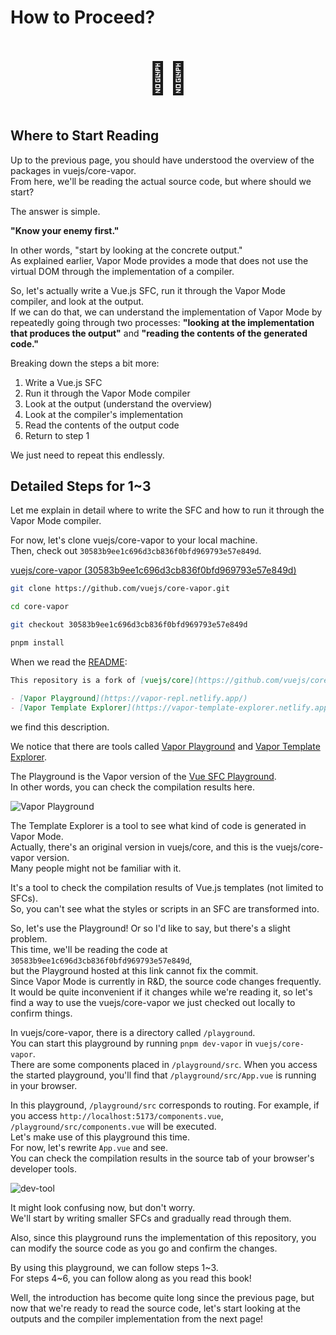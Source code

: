 # How to Proceed?

<div align="center" style="font-size: 50px">

:man_shrugging:

</div>

## Where to Start Reading

Up to the previous page, you should have understood the overview of the packages in vuejs/core-vapor. \
From here, we'll be reading the actual source code, but where should we start?

The answer is simple.

**"Know your enemy first."**

In other words, "start by looking at the concrete output." \
As explained earlier, Vapor Mode provides a mode that does not use the virtual DOM through the implementation of a compiler.

So, let's actually write a Vue.js SFC, run it through the Vapor Mode compiler, and look at the output. \
If we can do that, we can understand the implementation of Vapor Mode by repeatedly going through two processes: **"looking at the implementation that produces the output"** and **"reading the contents of the generated code."**

Breaking down the steps a bit more:

1. Write a Vue.js SFC
1. Run it through the Vapor Mode compiler
1. Look at the output (understand the overview)
1. Look at the compiler's implementation
1. Read the contents of the output code
1. Return to step 1

We just need to repeat this endlessly.

## Detailed Steps for 1~3

Let me explain in detail where to write the SFC and how to run it through the Vapor Mode compiler.

For now, let's clone vuejs/core-vapor to your local machine. \
Then, check out `30583b9ee1c696d3cb836f0bfd969793e57e849d`.

[vuejs/core-vapor (30583b9ee1c696d3cb836f0bfd969793e57e849d)](https://github.com/vuejs/core-vapor/tree/30583b9ee1c696d3cb836f0bfd969793e57e849d)

```bash
git clone https://github.com/vuejs/core-vapor.git

cd core-vapor

git checkout 30583b9ee1c696d3cb836f0bfd969793e57e849d

pnpm install
```

When we read the [README](https://github.com/vuejs/core-vapor/blob/30583b9ee1c696d3cb836f0bfd969793e57e849d/README.md?plain=1#L3-L6):

```md
This repository is a fork of [vuejs/core](https://github.com/vuejs/core) and is used for research and development of no virtual dom mode.

- [Vapor Playground](https://vapor-repl.netlify.app/)
- [Vapor Template Explorer](https://vapor-template-explorer.netlify.app/)
```

we find this description.

We notice that there are tools called [Vapor Playground](https://vapor-repl.netlify.app/) and [Vapor Template Explorer](https://vapor-template-explorer.netlify.app/).

The Playground is the Vapor version of the [Vue SFC Playground](https://play.vuejs.org). \
In other words, you can check the compilation results here.

![Vapor Playground](/how-read/playground.png)

The Template Explorer is a tool to see what kind of code is generated in Vapor Mode. \
Actually, there's an original version in vuejs/core, and this is the vuejs/core-vapor version. \
Many people might not be familiar with it.

It's a tool to check the compilation results of Vue.js templates (not limited to SFCs). \
So, you can't see what the styles or scripts in an SFC are transformed into.

So, let's use the Playground! Or so I'd like to say, but there's a slight problem. \
This time, we'll be reading the code at `30583b9ee1c696d3cb836f0bfd969793e57e849d`, \
but the Playground hosted at this link cannot fix the commit. \
Since Vapor Mode is currently in R&D, the source code changes frequently. \
It would be quite inconvenient if it changes while we're reading it, so let's find a way to use the vuejs/core-vapor we just checked out locally to confirm things.

In vuejs/core-vapor, there is a directory called `/playground`. \
You can start this playground by running `pnpm dev-vapor` in `vuejs/core-vapor`. \
There are some components placed in `/playground/src`. When you access the started playground, you'll find that `/playground/src/App.vue` is running in your browser.

In this playground, `/playground/src` corresponds to routing. For example, if you access `http://localhost:5173/components.vue`, `/playground/src/components.vue` will be executed. \
Let's make use of this playground this time. \
For now, let's rewrite `App.vue` and see. \
You can check the compilation results in the source tab of your browser's developer tools.

![dev-tool](/how-read/dev-tool.png)

It might look confusing now, but don't worry. \
We'll start by writing smaller SFCs and gradually read through them.

Also, since this playground runs the implementation of this repository, you can modify the source code as you go and confirm the changes.

By using this playground, we can follow steps 1~3. \
For steps 4~6, you can follow along as you read this book!

Well, the introduction has become quite long since the previous page, but now that we're ready to read the source code, let's start looking at the outputs and the compiler implementation from the next page!
